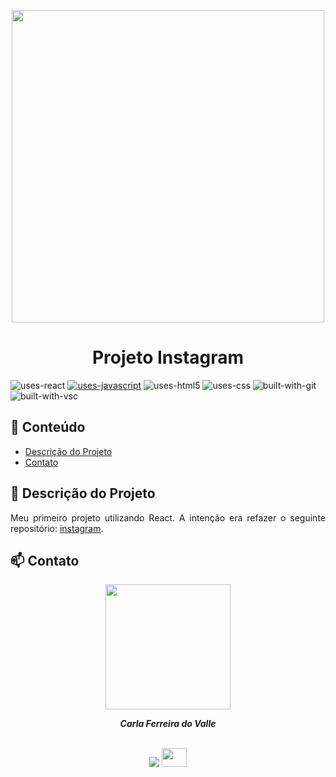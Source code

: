 
<p align="center">
  <img width="500px "src="https://user-images.githubusercontent.com/97575616/157592388-81c0e474-f2bc-40db-8aba-640a7843f70f.png">
</p>

<h1 align="center">Projeto Instagram</h1>

![uses-react](https://img.shields.io/badge/REACT-20232A?style=for-the-badge&logo=react&logoColor=61DAFB)
[![uses-javascript](https://img.shields.io/badge/JavaScript-F7DF1E?style=for-the-badge&logo=javascript&logoColor=black)](https://www.javascript.com)
![uses-html5](https://img.shields.io/badge/HTML5-E34F26?style=for-the-badge&logo=html5&logoColor=white)
![uses-css](https://img.shields.io/badge/CSS3-1572B6?style=for-the-badge&logo=css3&logoColor=white)
![built-with-git](https://img.shields.io/badge/Git-E34F26?style=for-the-badge&logo=git&logoColor=white)
![built-with-vsc](https://img.shields.io/badge/VISUAL%20STUDIO%20CODE-blue?style=for-the-badge&logo=visualstudiocode)

## 📑 Conteúdo

-   [Descrição do Projeto](#-descrição-projeto)
-   [Contato](#-contato)

## 📌 Descrição do Projeto

<p align="justify">Meu primeiro projeto utilizando React. A intenção era refazer o seguinte repositório: <a href="[https://github.com/thalesgomest/projeto2-instagram](https://github.com/carladovalle/instagram)">instagram</a>.</p>

## 📫 Contato

<div align="center">
<img width= 200px src="https://avatars.githubusercontent.com/u/69774119?s=400&u=3e044818379a4a34965fed74a6df201694c5ec5f&v=4" alt=""/>
  <p> <i><b>Carla Ferreira do Valle</i></b> </p>

<br /> <a href = "mailto:carlafdovalle@gmail.com"><img src="https://img.shields.io/badge/-Gmail-%23333?style=for-the-badge&logo=gmail&logoColor=white" target="_blank"></a>
  <a href="https://www.linkedin.com/in/carlafvalle/" target="_blank"><img height="30" width="40" src="https://cdn.jsdelivr.net/gh/devicons/devicon/icons/linkedin/linkedin-original.svg" target="_blank"></a> 
 
</div>
